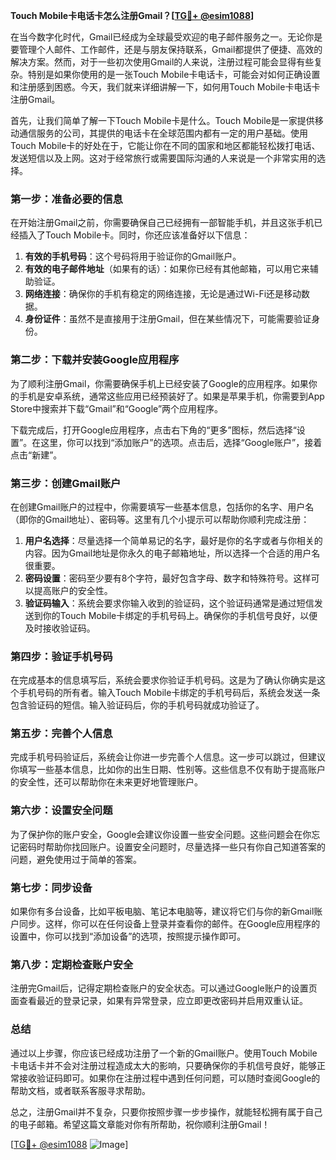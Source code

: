 **Touch Mobile卡电话卡怎么注册Gmail？[[TG💪+ @esim1088](https://t.me/s/esim1088)]**

在当今数字化时代，Gmail已经成为全球最受欢迎的电子邮件服务之一。无论你是要管理个人邮件、工作邮件，还是与朋友保持联系，Gmail都提供了便捷、高效的解决方案。然而，对于一些初次使用Gmail的人来说，注册过程可能会显得有些复杂。特别是如果你使用的是一张Touch Mobile卡电话卡，可能会对如何正确设置和注册感到困惑。今天，我们就来详细讲解一下，如何用Touch Mobile卡电话卡注册Gmail。

首先，让我们简单了解一下Touch Mobile卡是什么。Touch Mobile是一家提供移动通信服务的公司，其提供的电话卡在全球范围内都有一定的用户基础。使用Touch Mobile卡的好处在于，它能让你在不同的国家和地区都能轻松拨打电话、发送短信以及上网。这对于经常旅行或需要国际沟通的人来说是一个非常实用的选择。

### **第一步：准备必要的信息**
在开始注册Gmail之前，你需要确保自己已经拥有一部智能手机，并且这张手机已经插入了Touch Mobile卡。同时，你还应该准备好以下信息：

1. **有效的手机号码**：这个号码将用于验证你的Gmail账户。
2. **有效的电子邮件地址**（如果有的话）：如果你已经有其他邮箱，可以用它来辅助验证。
3. **网络连接**：确保你的手机有稳定的网络连接，无论是通过Wi-Fi还是移动数据。
4. **身份证件**：虽然不是直接用于注册Gmail，但在某些情况下，可能需要验证身份。

### **第二步：下载并安装Google应用程序**
为了顺利注册Gmail，你需要确保手机上已经安装了Google的应用程序。如果你的手机是安卓系统，通常这些应用已经预装好了。如果是苹果手机，你需要到App Store中搜索并下载“Gmail”和“Google”两个应用程序。

下载完成后，打开Google应用程序，点击右下角的“更多”图标，然后选择“设置”。在这里，你可以找到“添加账户”的选项。点击后，选择“Google账户”，接着点击“新建”。

### **第三步：创建Gmail账户**
在创建Gmail账户的过程中，你需要填写一些基本信息，包括你的名字、用户名（即你的Gmail地址）、密码等。这里有几个小提示可以帮助你顺利完成注册：

1. **用户名选择**：尽量选择一个简单易记的名字，最好是你的名字或者与你相关的内容。因为Gmail地址是你永久的电子邮箱地址，所以选择一个合适的用户名很重要。
2. **密码设置**：密码至少要有8个字符，最好包含字母、数字和特殊符号。这样可以提高账户的安全性。
3. **验证码输入**：系统会要求你输入收到的验证码，这个验证码通常是通过短信发送到你的Touch Mobile卡绑定的手机号码上。确保你的手机信号良好，以便及时接收验证码。

### **第四步：验证手机号码**
在完成基本的信息填写后，系统会要求你验证手机号码。这是为了确认你确实是这个手机号码的所有者。输入Touch Mobile卡绑定的手机号码后，系统会发送一条包含验证码的短信。输入验证码后，你的手机号码就成功验证了。

### **第五步：完善个人信息**
完成手机号码验证后，系统会让你进一步完善个人信息。这一步可以跳过，但建议你填写一些基本信息，比如你的出生日期、性别等。这些信息不仅有助于提高账户的安全性，还可以帮助你在未来更好地管理账户。

### **第六步：设置安全问题**
为了保护你的账户安全，Google会建议你设置一些安全问题。这些问题会在你忘记密码时帮助你找回账户。设置安全问题时，尽量选择一些只有你自己知道答案的问题，避免使用过于简单的答案。

### **第七步：同步设备**
如果你有多台设备，比如平板电脑、笔记本电脑等，建议将它们与你的新Gmail账户同步。这样，你可以在任何设备上登录并查看你的邮件。在Google应用程序的设置中，你可以找到“添加设备”的选项，按照提示操作即可。

### **第八步：定期检查账户安全**
注册完Gmail后，记得定期检查账户的安全状态。可以通过Google账户的设置页面查看最近的登录记录，如果有异常登录，应立即更改密码并启用双重认证。

### **总结**
通过以上步骤，你应该已经成功注册了一个新的Gmail账户。使用Touch Mobile卡电话卡并不会对注册过程造成太大的影响，只要确保你的手机信号良好，能够正常接收验证码即可。如果你在注册过程中遇到任何问题，可以随时查阅Google的帮助文档，或者联系客服寻求帮助。

总之，注册Gmail并不复杂，只要你按照步骤一步步操作，就能轻松拥有属于自己的电子邮箱。希望这篇文章能对你有所帮助，祝你顺利注册Gmail！

[[TG💪+ @esim1088](https://t.me/s/esim1088) ![Image](https://i.postimg.cc/4NQfJmqS/Snipaste-2025-05-13-00-14-12.png)]